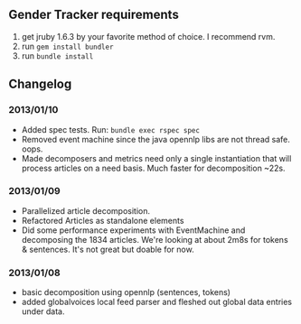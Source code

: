 ## Gender Tracker requirements

1. get jruby 1.6.3 by your favorite method of choice. I recommend rvm.
2. run `gem install bundler`
3. run `bundle install`


## Changelog


### 2013/01/10

* Added spec tests. Run: `bundle exec rspec spec`
* Removed event machine since the java opennlp libs are not thread safe. oops.
* Made decomposers and metrics need only a single instantiation that will process articles on a need basis. Much faster for decomposition ~22s.

### 2013/01/09

* Parallelized article decomposition.
* Refactored Articles as standalone elements
* Did some performance experiments with EventMachine and decomposing the 1834 articles. We're looking at about 2m8s for tokens & sentences. It's not great but doable for now. 

### 2013/01/08

* basic decomposition using opennlp (sentences, tokens)
* added globalvoices local feed parser and fleshed out global data entries under data.